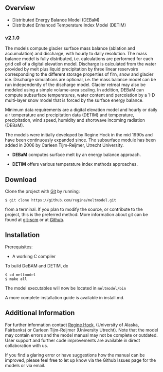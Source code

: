 Overview
--------
- Distributed Energy Balance Model (DEBaM)
- Distributed Enhanced Temperature Index Model (DETIM)

### v2.1.0

The models compute glacier surface mass balance (ablation and accumulation) and
discharge, with hourly to daily resolution. 
The mass balance model is fully distributed, i.e. calculations are performed for each grid cell of a
digital elevation model. Discharge is calculated from the water provided by melt plus liquid precipitation by three
linear reservoirs corresponding to the different storage properties of firn,
snow and glacier ice. Discharge simulations are optional, i.e. the mass balance
model can be run independently of the discharge model. Glacier retreat may also
be modeled using a simple volume-area scaling.
In addition, DEBaM can compute subsurface temperatures, water content and percolation
by a 1-D multi-layer snow model that is forced by the surface energy balance.

Minimum data requirements are a digital elevation model and hourly or daily air
temperature and precipitation data (DETIM) and temperature, precipitation, wind speed, humidity
and shortwave incoming radiation (DEBaM).

The models were initially developed by Regine Hock in the mid 1990s and have
been continuously expanded since. The subsurface module has been added in 2006
by Carleen Tijm-Reijmer, Utrecht University.

- __DEBaM__ computes surface melt by an energy balance approach.

- __DETIM__ offers various temperature index methods approaches. 


Download
--------
Clone the project with [Git](http://git-scm.com) by
running:

    $ git clone https://github.com/regine/meltmodel.git

from a terminal. If you plan to modify the source, or contribute to the
project, this is the preferred method. More information about git can be
found at [git-scm](http://git-scm.com/) or at 
[Github](http://help.github.com/articles/).

Installation
------------

Prerequisites:

* A working C compiler 

To build DeBAM and DETIM, do

    $ cd meltmodel
    $ make all

The model executables will now be located in ```meltmodel/bin```
 
A more complete installation guide is available in install.md.

Additional Information
----------------------

For further information contact [Regine Hock](http://gi.alaska.edu/~regine/),
(University of Alaska, Fairbanks) or Carleen Tijm-Reijmer 
(University Utrecht). Note that the model may
contain errors and the model manual may not be complete or outdated. User
support and further code improvements are available in direct collaboration
with us.

If you find a glaring error or have suggestions how the manual can be improved, please feel free to let up know via the
Github Issues page for the models or via email.
